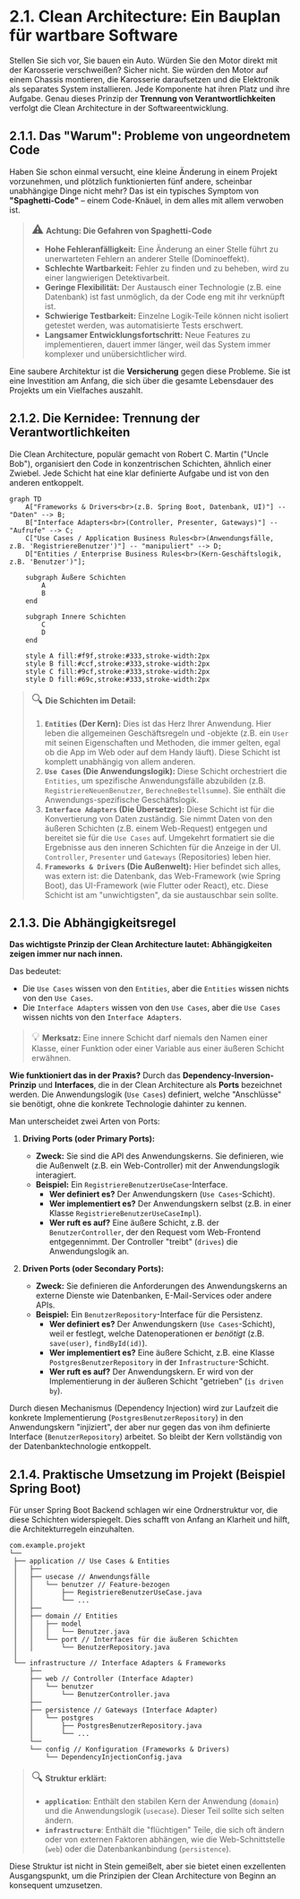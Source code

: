 # 2.1. Clean Architecture: Ein Bauplan für wartbare Software

Stellen Sie sich vor, Sie bauen ein Auto. Würden Sie den Motor direkt mit der Karosserie verschweißen? Sicher nicht. Sie würden den Motor auf einem Chassis montieren, die Karosserie daraufsetzen und die Elektronik als separates System installieren. Jede Komponente hat ihren Platz und ihre Aufgabe. Genau dieses Prinzip der **Trennung von Verantwortlichkeiten** verfolgt die Clean Architecture in der Softwareentwicklung.

## 2.1.1. Das "Warum": Probleme von ungeordnetem Code

Haben Sie schon einmal versucht, eine kleine Änderung in einem Projekt vorzunehmen, und plötzlich funktionierten fünf andere, scheinbar unabhängige Dinge nicht mehr? Das ist ein typisches Symptom von **"Spaghetti-Code"** – einem Code-Knäuel, in dem alles mit allem verwoben ist.

> <span style="font-size: 1.5em">:warning:</span> **Achtung: Die Gefahren von Spaghetti-Code**
> *   **Hohe Fehleranfälligkeit:** Eine Änderung an einer Stelle führt zu unerwarteten Fehlern an anderer Stelle (Dominoeffekt).
> *   **Schlechte Wartbarkeit:** Fehler zu finden und zu beheben, wird zu einer langwierigen Detektivarbeit.
> *   **Geringe Flexibilität:** Der Austausch einer Technologie (z.B. eine Datenbank) ist fast unmöglich, da der Code eng mit ihr verknüpft ist.
> *   **Schwierige Testbarkeit:** Einzelne Logik-Teile können nicht isoliert getestet werden, was automatisierte Tests erschwert.
> *   **Langsamer Entwicklungsfortschritt:** Neue Features zu implementieren, dauert immer länger, weil das System immer komplexer und unübersichtlicher wird.

Eine saubere Architektur ist die **Versicherung** gegen diese Probleme. Sie ist eine Investition am Anfang, die sich über die gesamte Lebensdauer des Projekts um ein Vielfaches auszahlt.

## 2.1.2. Die Kernidee: Trennung der Verantwortlichkeiten

Die Clean Architecture, populär gemacht von Robert C. Martin ("Uncle Bob"), organisiert den Code in konzentrischen Schichten, ähnlich einer Zwiebel. Jede Schicht hat eine klar definierte Aufgabe und ist von den anderen entkoppelt.

```mermaid
graph TD
    A["Frameworks & Drivers<br>(z.B. Spring Boot, Datenbank, UI)"] -- "Daten" --> B;
    B["Interface Adapters<br>(Controller, Presenter, Gateways)"] -- "Aufrufe" --> C;
    C["Use Cases / Application Business Rules<br>(Anwendungsfälle, z.B. 'RegistriereBenutzer')"] -- "manipuliert" --> D;
    D["Entities / Enterprise Business Rules<br>(Kern-Geschäftslogik, z.B. 'Benutzer')"];

    subgraph Äußere Schichten
        A
        B
    end

    subgraph Innere Schichten
        C
        D
    end

    style A fill:#f9f,stroke:#333,stroke-width:2px
    style B fill:#ccf,stroke:#333,stroke-width:2px
    style C fill:#9cf,stroke:#333,stroke-width:2px
    style D fill:#69c,stroke:#333,stroke-width:2px
```

> <span style="font-size: 1.5em">:mag:</span> **Die Schichten im Detail:**
> 1.  **`Entities` (Der Kern):** Dies ist das Herz Ihrer Anwendung. Hier leben die allgemeinen Geschäftsregeln und -objekte (z.B. ein `User` mit seinen Eigenschaften und Methoden, die immer gelten, egal ob die App im Web oder auf dem Handy läuft). Diese Schicht ist komplett unabhängig von allem anderen.
> 2.  **`Use Cases` (Die Anwendungslogik):** Diese Schicht orchestriert die `Entities`, um spezifische Anwendungsfälle abzubilden (z.B. `RegistriereNeuenBenutzer`, `BerechneBestellsumme`). Sie enthält die Anwendungs-spezifische Geschäftslogik.
> 3.  **`Interface Adapters` (Die Übersetzer):** Diese Schicht ist für die Konvertierung von Daten zuständig. Sie nimmt Daten von den äußeren Schichten (z.B. einem Web-Request) entgegen und bereitet sie für die `Use Cases` auf. Umgekehrt formatiert sie die Ergebnisse aus den inneren Schichten für die Anzeige in der UI. `Controller`, `Presenter` und `Gateways` (Repositories) leben hier.
> 4.  **`Frameworks & Drivers` (Die Außenwelt):** Hier befindet sich alles, was extern ist: die Datenbank, das Web-Framework (wie Spring Boot), das UI-Framework (wie Flutter oder React), etc. Diese Schicht ist am "unwichtigsten", da sie austauschbar sein sollte.

## 2.1.3. Die Abhängigkeitsregel

**Das wichtigste Prinzip der Clean Architecture lautet: Abhängigkeiten zeigen immer nur nach innen.**

Das bedeutet:
*   Die `Use Cases` wissen von den `Entities`, aber die `Entities` wissen nichts von den `Use Cases`.
*   Die `Interface Adapters` wissen von den `Use Cases`, aber die `Use Cases` wissen nichts von den `Interface Adapters`.

> <span style="font-size: 1.5em">:bulb:</span> **Merksatz:** Eine innere Schicht darf niemals den Namen einer Klasse, einer Funktion oder einer Variable aus einer äußeren Schicht erwähnen.

**Wie funktioniert das in der Praxis?** Durch das **Dependency-Inversion-Prinzip** und **Interfaces**, die in der Clean Architecture als **Ports** bezeichnet werden. Die Anwendungslogik (`Use Cases`) definiert, welche "Anschlüsse" sie benötigt, ohne die konkrete Technologie dahinter zu kennen.

Man unterscheidet zwei Arten von Ports:

1.  **Driving Ports (oder Primary Ports):**
    *   **Zweck:** Sie sind die API des Anwendungskerns. Sie definieren, wie die Außenwelt (z.B. ein Web-Controller) mit der Anwendungslogik interagiert.
    *   **Beispiel:** Ein `RegistriereBenutzerUseCase`-Interface.
        *   **Wer definiert es?** Der Anwendungskern (`Use Cases`-Schicht).
        *   **Wer implementiert es?** Der Anwendungskern selbst (z.B. in einer Klasse `RegistriereBenutzerUseCaseImpl`).
        *   **Wer ruft es auf?** Eine äußere Schicht, z.B. der `BenutzerController`, der den Request vom Web-Frontend entgegennimmt. Der Controller "treibt" (`drives`) die Anwendungslogik an.

2.  **Driven Ports (oder Secondary Ports):**
    *   **Zweck:** Sie definieren die Anforderungen des Anwendungskerns an externe Dienste wie Datenbanken, E-Mail-Services oder andere APIs.
    *   **Beispiel:** Ein `BenutzerRepository`-Interface für die Persistenz.
        *   **Wer definiert es?** Der Anwendungskern (`Use Cases`-Schicht), weil er festlegt, welche Datenoperationen er *benötigt* (z.B. `save(user)`, `findById(id)`).
        *   **Wer implementiert es?** Eine äußere Schicht, z.B. eine Klasse `PostgresBenutzerRepository` in der `Infrastructure`-Schicht.
        *   **Wer ruft es auf?** Der Anwendungskern. Er wird von der Implementierung in der äußeren Schicht "getrieben" (`is driven by`).

Durch diesen Mechanismus (Dependency Injection) wird zur Laufzeit die konkrete Implementierung (`PostgresBenutzerRepository`) in den Anwendungskern "injiziert", der aber nur gegen das von ihm definierte Interface (`BenutzerRepository`) arbeitet. So bleibt der Kern vollständig von der Datenbanktechnologie entkoppelt.

## 2.1.4. Praktische Umsetzung im Projekt (Beispiel Spring Boot)

Für unser Spring Boot Backend schlagen wir eine Ordnerstruktur vor, die diese Schichten widerspiegelt. Dies schafft von Anfang an Klarheit und hilft, die Architekturregeln einzuhalten.

```
com.example.projekt
└──
 ├── application // Use Cases & Entities
 │   ├──
 │   ├── usecase // Anwendungsfälle
 │   │   └── benutzer // Feature-bezogen
 │   │       ├── RegistriereBenutzerUseCase.java
 │   │       └── ...
 │   ├──
 │   ├── domain // Entities
 │   │   ├── model
 │   │   │   └── Benutzer.java
 │   │   └── port // Interfaces für die äußeren Schichten
 │   │       └── BenutzerRepository.java
 │   
 └── infrastructure // Interface Adapters & Frameworks
     ├──
     ├── web // Controller (Interface Adapter)
     │   └── benutzer
     │       └── BenutzerController.java
     ├──
     ├── persistence // Gateways (Interface Adapter)
     │   └── postgres
     │       ├── PostgresBenutzerRepository.java
     │       └── ...
     └──
     └── config // Konfiguration (Frameworks & Drivers)
         └── DependencyInjectionConfig.java
```

> <span style="font-size: 1.5em">:mag:</span> **Struktur erklärt:**
> *   **`application`**: Enthält den stabilen Kern der Anwendung (`domain`) und die Anwendungslogik (`usecase`). Dieser Teil sollte sich selten ändern.
> *   **`infrastructure`**: Enthält die "flüchtigen" Teile, die sich oft ändern oder von externen Faktoren abhängen, wie die Web-Schnittstelle (`web`) oder die Datenbankanbindung (`persistence`).

Diese Struktur ist nicht in Stein gemeißelt, aber sie bietet einen exzellenten Ausgangspunkt, um die Prinzipien der Clean Architecture von Beginn an konsequent umzusetzen.

